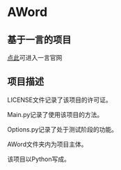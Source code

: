 # AWord
## 基于一言的项目
[点此](https://hitokoto.cn/)可进入一言官网

## 项目描述

LICENSE文件记录了该项目的许可证。

Main.py记录了使用该项目的方法。

Options.py记录了处于测试阶段的功能。

AWord文件夹内为项目主体。

该项目以Python写成。

